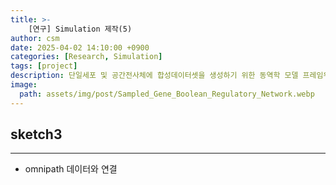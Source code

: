 ```yaml
---
title: >-
    [연구] Simulation 제작(5)
author: csm
date: 2025-04-02 14:10:00 +0900
categories: [Research, Simulation]
tags: [project]
description: 단일세포 및 공간전사체에 합성데이터셋을 생성하기 위한 동역학 모델 프레임워크
image:
  path: assets/img/post/Sampled_Gene_Boolean_Regulatory_Network.webp
---
```


## sketch3
---


- omnipath 데이터와 연결

<script src="https://gist.github.com/choisunmi00/28399961e18f2f6db1117aeea52943b0.js"></script>